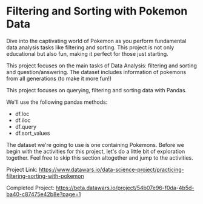 # Filtering and Sorting with Pokemon Data

Dive into the captivating world of Pokemon as you perform fundamental data analysis tasks like filtering and sorting. This project is not only educational but also fun, making it perfect for those just starting.

This project focuses on the main tasks of Data Analysis: filtering and sorting and question/answering. The dataset includes information of pokemons from all generations (to make it more fun!)

This project focuses on querying, filtering and sorting data with Pandas.

We'll use the following pandas methods:
- df.loc
- df.iloc
- df.query
- df.sort_values

The dataset we're going to use is one containing Pokemons. Before we begin with the activities for this project, let's do a little bit of exploration together. Feel free to skip this section altogether and jump to the activities.

Project Link: https://www.datawars.io/data-science-project/practicing-filtering-sorting-with-pokemon

Completed Project: https://beta.datawars.io/project/54b07e96-f0da-4b5d-ba40-c87475e42b8e?page=1
